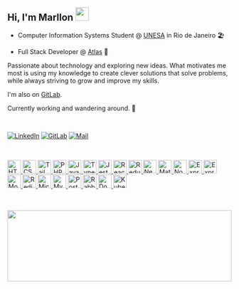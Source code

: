 <h2>Hi, I'm Marllon <img src="https://github.com/abdoachhoubi/abdoachhoubi/blob/main/gifs/Hi.gif" width="30"></h2>


- Computer Information Systems Student @ [UNESA](https://estacio.br/maracana) in Rio de Janeiro  🏖️

- Full Stack Developer @ [Atlas](https://www.atlasgr.com.br/) 🚚


Passionate about technology and exploring new ideas. What motivates me most is using my knowledge to create clever solutions that solve problems, while always striving to grow and improve my skills.

I'm also on [GitLab](https://gitlab.com/marllomartin).

Currently working and wandering around. 🍃

<br>

[![LinkedIn](https://img.shields.io/badge/LinkedIn-0E1116?style=for-the-badge&logo=linkedin&logoColor=FFFFFF&logoWidth=25)](https://www.linkedin.com/in/marllomartins/)
[![GitLab](https://img.shields.io/badge/GitLab-0E1116?style=for-the-badge&logo=Gitlab&logoColor=FFFFFF&logoWidth=25)](https://gitlab.com/marllomartin)
[![Mail](https://img.shields.io/badge/Email-0E1116?style=for-the-badge&logo=Gmail&logoColor=FFFFFF&logoWidth=25)](mailto:marllonmartinsmgmt@gmail.com)

##

<br>

<div>
<a href="https://www.w3schools.com/html/">
<img 
     src="https://cdn.jsdelivr.net/gh/devicons/devicon/icons/html5/html5-plain.svg"
     alt="HTML5"
     width="30"
     height="30"
/>
</a>
<a href="https://www.w3schools.com/css/">
  <img
     src="https://cdn.jsdelivr.net/gh/devicons/devicon/icons/css3/css3-plain.svg"
     alt="CSS3"
     width="30"
     height="30"
  />   
</a>
<a href="https://tailwindcss.com/">
  <img
     src="https://cdn.jsdelivr.net/gh/devicons/devicon@latest/icons/tailwindcss/tailwindcss-original.svg"
     alt="Tailwind CSS"
     width="30"
     height="30"
  />   
</a>
<a href="https://www.php.net/">
<img
     src="https://www.svgrepo.com/show/303208/php-1-logo.svg"
     alt="PHP"
     width="30"
     height="30"
/>   
</a>
<a href="https://javascript.com/">
<img 
    src="https://cdn.jsdelivr.net/gh/devicons/devicon/icons/javascript/javascript-plain.svg"
    alt="JavaScript"
    width="30"
    height="30" 
/>
</a>
<a href="https://www.typescriptlang.org/">
<img 
    src="https://cdn.jsdelivr.net/gh/devicons/devicon/icons/typescript/typescript-plain.svg"
    alt="TypeScript"
    width="30"
    height="30" 
/>
</a>
<a href="https://jestjs.io/">
<img 
    src="https://cdn.jsdelivr.net/gh/devicons/devicon/icons/jest/jest-plain.svg"
    alt="Jest"
    width="30"
    height="30"
/>
</a>
<a href="https://reactjs.org/">
<img 
    src="https://cdn.jsdelivr.net/gh/devicons/devicon/icons/react/react-original.svg"
    alt="React"
    href="https://reactjs.org/"
    width="30"
    height="30"  
/>
</a>
<a href="https://redux.js.org/">
<img 
    src="https://cdn.jsdelivr.net/gh/devicons/devicon/icons/redux/redux-original.svg"
    alt="Redux"
    width="30"
    height="30"
/>
</a>
<a href="https://nextjs.org/">
<img 
    src="https://cdn.jsdelivr.net/gh/devicons/devicon/icons/nextjs/nextjs-original.svg"
    alt="NextJS"
    width="30"
    height="30"
/>
</a>
<a href="https://mui.com/">
<img 
    src="https://cdn.jsdelivr.net/gh/devicons/devicon/icons/materialui/materialui-plain.svg"
    alt="MaterialUI"
    width="30"
    height="30"
/>
</a>
<a href="https://nodejs.org/en/">
<img
    src="https://cdn.jsdelivr.net/gh/devicons/devicon/icons/nodejs/nodejs-plain.svg"
    alt="Node.js"
    width="30"
    height="30"
/>
</a>
<a href="https://sequelize.org/">
<img
    src="https://cdn.jsdelivr.net/gh/devicons/devicon/icons/sequelize/sequelize-original.svg"
    alt="Express"
    width="30"
    height="30"
/>
</a>
<a href="https://expressjs.com/">
<img
    src="https://cdn.jsdelivr.net/gh/devicons/devicon/icons/express/express-original.svg"
    alt="Express"
    width="30"
    height="30"
/>
</a>
<a href="https://www.mongodb.com/">
<img 
    src="https://cdn.jsdelivr.net/gh/devicons/devicon/icons/mongodb/mongodb-plain.svg"
    alt="MongoDB"
    width="30"
    height="30"
/>
</a>
<a href="https://redis.io/">
<img 
    src="https://cdn.jsdelivr.net/gh/devicons/devicon/icons/redis/redis-plain.svg" 
    alt="Redis"
    width="30"
    height="30"
/>
</a>
<a href="https://www.microsoft.com/en-us/sql-server/sql-server-2022">
<img 
    src="https://cdn.jsdelivr.net/gh/devicons/devicon/icons/microsoftsqlserver/microsoftsqlserver-plain.svg" 
    alt="Microsoft SQL Server"
    width="30"
    height="30"
/>
</a>
<a href="https://www.mysql.com/">
<img 
    src="https://cdn.jsdelivr.net/gh/devicons/devicon@latest/icons/mysql/mysql-original.svg"
    alt="MySQL"
    width="30"
    height="30"
/>
</a>
<a href="https://www.postgresql.org/">
<img
    src="https://cdn.jsdelivr.net/gh/devicons/devicon/icons/postgresql/postgresql-plain.svg"
    alt="PostgreSQL"
    width="30"
    height="30"
/>
</a>
<a href="https://www.rabbitmq.com/">
<img
    src="https://cdn.jsdelivr.net/gh/devicons/devicon@latest/icons/rabbitmq/rabbitmq-original.svg"
    alt="RabbitMQ"
    width="30"
    height="30"
/>
</a>
<a href="https://www.docker.com/">
<img
    src="https://cdn.jsdelivr.net/gh/devicons/devicon/icons/docker/docker-plain.svg"
    alt="Docker"
    width="30"
    height="30"
/>
</a>
<a href="https://kubernetes.io/">
<img
    src="https://cdn.jsdelivr.net/gh/devicons/devicon@latest/icons/kubernetes/kubernetes-plain.svg"
    alt="Kubernetes"
    width="30"
    height="30"
/>
</a>
</div>

##

<br>

<img height="160" width="100%" src="https://github-readme-stats.vercel.app/api/top-langs/?username=marllomartin&layout=compact&theme=github_dark&locale=en">  
